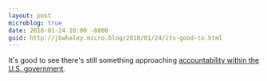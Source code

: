 ```yaml
---
layout: post
microblog: true
date: 2018-01-24 10:00 -0800
guid: http://jbwhaley.micro.blog/2018/01/24/its-good-to.html
---
```

It's good to see there's still something approaching [accountability within the U.S. government](https://arstechnica.com/tech-policy/2018/01/net-neutrality-comment-fraud-will-be-investigated-by-government/).
